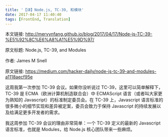 ```yaml
---
title: '【译】Node.js, TC-39, 和模块'
date: 2017-04-17 11:40:40
tags: [FrontEnd, Translation]
---
```

本文链接: http://mervynfang.github.io/blog/2017/04/17/Node-js-TC-39-%E5%92%8C%E6%A8%A1%E5%9D%97/

原文标题: Node.js, TC-39, and Modules

作者: James M Snell

原文链接: https://medium.com/hacker-daily/node-js-tc-39-and-modules-a1118aecf95e

这周我第一次参加 TC-39 会议。如果你没听说过 TC-39，这里可以简单解释下，TC-39 是 ECMA（欧洲计算机制造联合会）中 ECMAScript 语言（或者叫大家更为熟知的 Javascript）的标准制定委员会。在 TC-39 上，Javascript 语言标准的很多微小的细节实现和差异被定案，委员会致力于保持 Javascript 的持续发展以及给满足更多开发者的需求。

<!-- more -->

我这周参加 TC-39 会议的理由非常简单：一个 TC-39 定义的最新的 Javascript 语言标准，也就是 Modules，给 Node.js 核心团队带来一些麻烦。
